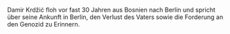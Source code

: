 Damir Krdžić floh vor fast 30 Jahren aus Bosnien nach Berlin und spricht über seine Ankunft in Berlin, den Verlust des
Vaters sowie die Forderung an den Genozid zu Erinnern.
